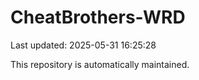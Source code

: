 # CheatBrothers-WRD

Last updated: 2025-05-31 16:25:28

This repository is automatically maintained.
